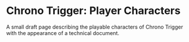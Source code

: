 # Chrono Trigger: Player Characters

A small draft page describing the playable characters of Chrono Trigger with the appearance of a technical document.
